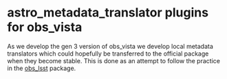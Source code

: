 # astro_metadata_translator plugins for obs_vista

As we develop the gen 3 version of obs_vista we develop local metadata translators which could hopefully be transferred to the official package when they become stable. This is done as an attempt to follow the practice in the [obs_lsst](https://github.com/lsst/obs_lsst/tree/master/python/lsst/obs/lsst/translators) package. 


